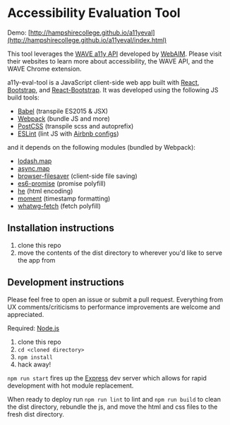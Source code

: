 # Accessibility Evaluation Tool

Demo: [http://hampshirecollege.github.io/a11yeval](http://hampshirecollege.github.io/a11yeval/index.html)

This tool leverages the [WAVE a11y API](http://wave.webaim.org/api/) developed by [WebAIM](http://webaim.org). Please visit their websites to learn more about accessibility, the WAVE API, and the WAVE Chrome extension.

a11y-eval-tool is a JavaScript client-side web app built with [React](http://facebook.github.io/react/), [Bootstrap](http://getbootstrap.com/), and [React-Bootstrap](https://react-bootstrap.github.io/). It was developed using the following JS build tools:
- [Babel](https://babeljs.io/) (transpile ES2015 & JSX)
- [Webpack](https://webpack.github.io/) (bundle JS and more)
- [PostCSS](http://postcss.org/) (transpile scss and autoprefix)
- [ESLint](http://eslint.org/) (lint JS with [Airbnb configs](https://github.com/airbnb/javascript))

and it depends on the following modules (bundled by Webpack):
- [lodash.map](https://www.npmjs.com/package/lodash.map)
- [async.map](https://www.npmjs.com/package/async.map)
- [browser-filesaver](https://www.npmjs.com/package/browser-filesaver) (client-side file saving)
- [es6-promise](https://github.com/stefanpenner/es6-promise) (promise polyfill)
- [he](https://github.com/mathiasbynens/he) (html encoding)
- [moment](http://momentjs.com/) (timestamp formatting)
- [whatwg-fetch](https://github.com/github/fetch) (fetch polyfill)

## Installation instructions
1. clone this repo
2. move the contents of the dist directory to wherever you'd like to serve the app from

## Development instructions
Please feel free to open an issue or submit a pull request. Everything from UX comments/criticisms to performance improvements are welcome and appreciated.

Required: [Node.js](https://nodejs.org/en/)

1. clone this repo
2. `cd <cloned directory>`
3. `npm install`
4. hack away!

`npm run start` fires up the [Express](http://expressjs.com/) dev server which allows for rapid development with hot module replacement.

When ready to deploy run `npm run lint` to lint and `npm run build` to clean the dist directory, rebundle the js, and move the html and css files to the fresh dist directory.
